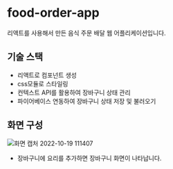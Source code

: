 # food-order-app
리액트를 사용해서 만든 음식 주문 배달 웹 어플리케이션입니다.

## 기술 스택  
- 리액트로 컴포넌트 생성
- css모듈로 스타일링
- 컨텍스트 API를 활용하여 장바구니 상태 관리
- 파이어베이스 연동하여 장바구니 상태 저장 및 불러오기

## 화면 구성
![화면 캡처 2022-10-19 111407](https://user-images.githubusercontent.com/82865894/196581262-6ffe3b76-5974-439f-b363-5923376a7b60.png)
- 장바구니에 요리를 추가하면 장바구니 화면이 나타납니다.
